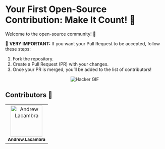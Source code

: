 # Your First Open-Source Contribution: Make It Count! 🌟

Welcome to the open-source community! 🎉

🚨 **VERY IMPORTANT:** If you want your Pull Request to be accepted, follow these steps:
1. Fork the repository.
2. Create a Pull Request (PR) with your changes.
3. Once your PR is merged, you’ll be added to the list of contributors!

<p align="center">
    <img src="https://i.giphy.com/media/v1.Y2lkPTc5MGI3NjExeHVvbTY4aHR1ZHRiM2s1MngwcXA5Z3kyazFhY2J4N3RsZ2dkdDFiaSZlcD12MV9pbnRlcm5hbF9naWZfYnlfaWQmY3Q9Zw/3oz8xA9gtnyVDPZJHW/giphy.gif" alt="Hacker GIF">
</p>

## Contributors 🌟

<!-- ALL-CONTRIBUTORS-LIST:START - Do not remove or modify this section -->
<!-- prettier-ignore-start -->
<!-- markdownlint-disable -->
<table>
    <tbody>
        <tr>
            <td align="center">
                <a href="https://github.com/CodeByMoriarty">
                    <img src="https://avatars.githubusercontent.com/u/150874905?s=400&v=4" width="100px;" alt="Andrew Lacambra"/>
                    <br />
                    <sub><b>Andrew Lacambra</b></sub>
                </a>
            </td>
        </tr>
    </tbody>
</table>
<!-- ALL-CONTRIBUTORS-LIST:END -->
